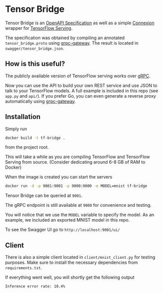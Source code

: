# Tensor Bridge

Tensor Bridge is an [OpenAPI Specification](https://github.com/OAI/OpenAPI-Specification) as well as a simple [Connexion](https://github.com/zalando/connexion) wrapper for [TensorFlow Serving](https://github.com/tensorflow/serving).

The specification was obtained by compiling an annotated `tensor_bridge.proto` using [grpc-gateway](https://github.com/grpc-ecosystem/grpc-gateway).
The result is located in `swagger/tensor_bridge.json`.

## How is this useful?

The publicly available version of TensorFlow serving works over [gRPC](http://www.grpc.io/).

Now you can use the API to build your own REST service and use JSON to talk to your TensorFlow models. A full example is included in this repo (see `app.py` and `api/`).
If you prefer Go, you can even generate a reverse proxy automatically using [grpc-gateway](https://github.com/grpc-ecosystem/grpc-gateway).

## Installation

Simply run 

```bash
docker build -t tf-bridge .
```
from the project root.

This will take a while as you are compiling TensorFlow and TensorFlow Serving from source.
(Consider dedicating around 6-8 GB of RAM to Docker)

When the image is created you can start the servers

```bash
docker run -d -p 9001:9001 -p 9000:9000 -e MODEL=mnist tf-bridge
```
Tensor Bridge can be queried at `9001`.

The gRPC endpoint is still available at `9000` for convenience and testing.

You will notice that we use the `MODEL` variable to specify the model. As an example, we included an exported MNIST model in this repo.

To see the Swagger UI go to `http://localhost:9001/ui/`

## Client

There is also a simple client located in `client/mnist_client.py` for testing purposes. Make sure to install the necessary dependencies from `requirements.txt`.

If everything went well, you will shortly get the following output

`Inference error rate: 10.4%`

